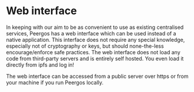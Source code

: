 # Web interface

In keeping with our aim to be as convenient to use as existing centralised services, Peergos has a web interface which can be used instead of a native application. This interface does not require any special knowledge, especially not of cryptography or keys, but should none-the-less encourage/enforce safe practices. The web interface does not load any code from third-party servers and is entirely self hosted. You even load it directly from ipfs and log in!

The web interface can be accessed from a public server over https or from your machine if you run Peergos locally. 